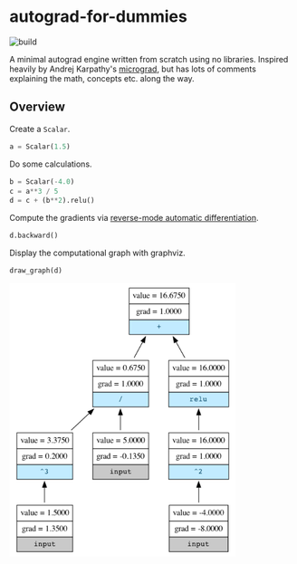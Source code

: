 # autograd-for-dummies
![build](https://github.com/malwaredllc/autograd-for-dummies/workflows/build/badge.svg)

A minimal autograd engine written from scratch using no libraries. Inspired heavily by Andrej Karpathy's [micrograd](https://github.com/karpathy/micrograd), but has lots of comments explaining the math, concepts etc. along the way.

## Overview

Create a `Scalar`.

```python
a = Scalar(1.5)
```

Do some calculations.

```python
b = Scalar(-4.0)
c = a**3 / 5
d = c + (b**2).relu()
```

Compute the gradients via [reverse-mode automatic differentiation](https://en.wikipedia.org/wiki/Automatic_differentiation#Reverse_accumulation).

```python
d.backward()
```

Display the computational graph with graphviz.

```python
draw_graph(d)
```

<img src="Digraph.gv.png" width="400px">


